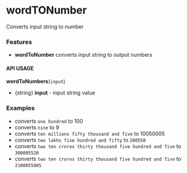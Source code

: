 # wordTONumber
Converts input string to number

### Features

* **wordToNumber** converts input string to output numbers

#### API USAGE

**wordToNumbers**(`input`)
* {string} **input** - input string value


### Examples

- converts `one hundred` to 100
- converts `nine` to 9
- converts `ten millions fifty thousand and five` to 10050005
- converts `two lakhs five hundred and fifty` to `200550` 
- converts `two ten crores thirty thousand five hundred and five` to `300005520`
- converts `two ten crores thirty thousand five hundred and five` to `2100055005`
